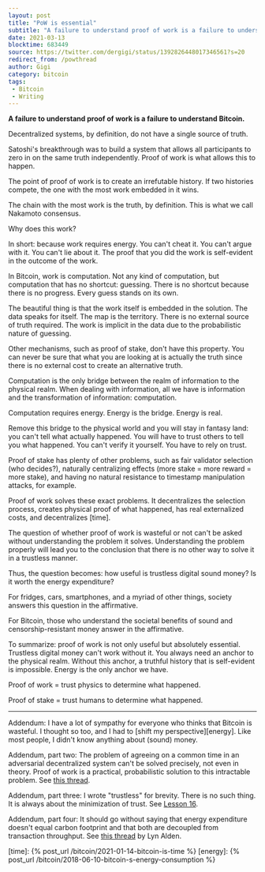```yaml
---
layout: post
title: "PoW is essential"
subtitle: "A failure to understand proof of work is a failure to understand Bitcoin."
date: 2021-03-13
blocktime: 683449
source: https://twitter.com/dergigi/status/1392826448017346561?s=20
redirect_from: /powthread
author: Gigi
category: bitcoin
tags:
 - Bitcoin
 - Writing
---
```


**A failure to understand proof of work is a failure to understand Bitcoin.**

Decentralized systems, by definition, do not have a single source of
truth.

Satoshi\'s breakthrough was to build a system that allows all
participants to zero in on the same truth independently. Proof of work
is what allows this to happen.

The point of proof of work is to create an irrefutable history. If two
histories compete, the one with the most work embedded in it wins.

The chain with the most work is the truth, by definition. This is what
we call Nakamoto consensus.

Why does this work?

In short: because work requires energy. You can\'t cheat it. You can\'t
argue with it. You can\'t lie about it. The proof that you did the work
is self-evident in the outcome of the work.

In Bitcoin, work is computation. Not any kind of computation, but
computation that has no shortcut: guessing. There is no shortcut because
there is no progress. Every guess stands on its own.

The beautiful thing is that the work itself is embedded in the solution.
The data speaks for itself. The map is the territory. There is no
external source of truth required. The work is implicit in the data due
to the probabilistic nature of guessing.

Other mechanisms, such as proof of stake, don\'t have this property. You
can never be sure that what you are looking at is actually the truth
since there is no external cost to create an alternative truth.

Computation is the only bridge between the realm of information to the
physical realm. When dealing with information, all we have is
information and the transformation of information: computation.

Computation requires energy. Energy is the bridge. Energy is real.

Remove this bridge to the physical world and you will stay in fantasy
land: you can\'t tell what actually happened. You will have to trust
others to tell you what happened. You can\'t verify it yourself. You
have to rely on trust.

Proof of stake has plenty of other problems, such as fair validator
selection (who decides?), naturally centralizing effects (more stake =
more reward = more stake), and having no natural resistance to timestamp
manipulation attacks, for example.

Proof of work solves these exact problems. It decentralizes the selection
process, creates physical proof of what happened, has real externalized costs,
and decentralizes [time].

The question of whether proof of work is wasteful or not can\'t be asked
without understanding the problem it solves. Understanding the problem
properly will lead you to the conclusion that there is no other way to
solve it in a trustless manner.

Thus, the question becomes: how useful is trustless digital sound money?
Is it worth the energy expenditure?

For fridges, cars, smartphones, and a myriad of other things, society
answers this question in the affirmative.

For Bitcoin, those who understand the societal benefits of sound and
censorship-resistant money answer in the affirmative.

To summarize: proof of work is not only useful but absolutely essential.
Trustless digital money can\'t work without it. You always need an
anchor to the physical realm. Without this anchor, a truthful history
that is self-evident is impossible. Energy is the only anchor we have.


Proof of work = trust physics to determine what happened.

Proof of stake = trust humans to determine what happened.

---

Addendum: I have a lot of sympathy for everyone who thinks that Bitcoin is
wasteful. I thought so too, and I had to [shift my perspective][energy]. Like
most people, I didn't know anything about (sound) money.

Addendum, part two: The problem of agreeing on a common time in an
adversarial decentralized system can\'t be solved precisely, not even in
theory. Proof of work is a practical, probabilistic solution to this
intractable problem.
See [this thread](https://twitter.com/dergigi/status/1392409660154646529?s=20).

Addendum, part three: I wrote \"trustless\" for brevity. There is no
such thing. It is always about the minimization of trust.
See [Lesson 16](https://21lessons.com/16/).

Addendum, part four: It should go without saying that energy expenditure
doesn\'t equal carbon footprint and that both are decoupled from
transaction throughput.
See [this thread](https://twitter.com/LynAldenContact/status/1374774367666761729?s=20) by Lyn Alden.

[time]: {% post_url /bitcoin/2021-01-14-bitcoin-is-time %}
[energy]: {% post_url /bitcoin/2018-06-10-bitcoin-s-energy-consumption %}
